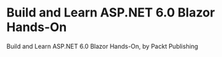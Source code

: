 # Build and Learn ASP.NET 6.0 Blazor Hands-On
Build and Learn ASP.NET 6.0 Blazor Hands-On, by Packt Publishing
